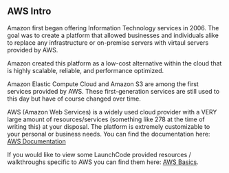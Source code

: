 ## AWS Intro

Amazon first began offering Information Technology services in 2006. The goal was to create a platform that allowed businesses and individuals alike to replace any infrastructure or on-premise servers with virtaul servers provided by AWS.

Amazon created this platform as a low-cost alternative within the cloud that is highly scalable, reliable, and performance optimized.

Amazon Elastic Compute Cloud and Amazon S3 are among the first services provided by AWS. These first-generation services are still used to this day but have of course changed over time.

AWS (Amazon Web Services) is a widely used cloud provider with a VERY large amount of resources/services (something like 278 at the time of writing this) at your disposal. The platform is extremely customizable to your personal or business needs. You can find the documentation here: [AWS Documentation](https://docs.aws.amazon.com/)

If you would like to view some LaunchCode provided resources / walkthroughs specific to AWS you can find them here: [AWS Basics](https://education.launchcode.org/aws-basics/).
